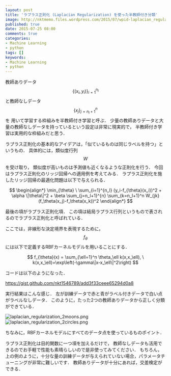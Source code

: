 ```yaml
---
layout: post
title: 'ラプラス正則化 (Laplacian Regularization) を使った半教師付き分類'
image: http://nktmemo.files.wordpress.com/2015/07/wpid-laplacian_regularization_2circles.png
published: true
date: 2015-07-25 08:00
comments: true
categories:
- Machine Learning
- python
tags: []
keywords:
- Machine Learning
- python
---
```

教師ありデータ$$ \{(x_i,y_i)\}_{i=1}^{n_l}$$と教師なしデータ$$ \{x_j\}_{j=n_l+1}^{n}$$を 用いて学習する枠組みを半教師付き学習と呼ぶ． 少量の教師ありデータと大量の教師なしデータを持っているという設定は非常に現実的で， 半教師付き学習は実用的な枠組みだと思う．

ラプラス正則化の基本的なアイデアは，「似ているものは同じラベルを持つ」というもの． 具体的には，類似度行列$$ W$$を受け取り， 類似度が高いものは予測値も近くなるような正則化を行う． 今回はラプラス正則化のリッジ回帰への適用例を考えてみる． ラプラス正則化を施したリッジ回帰の最適化問題は以下で与えられる．

$$
\begin{align*}
\min_{\theta} \ \sum_{i=1}^{n_l} (y_i-f_{\theta}(x_i))^2 + \alpha \|\theta\|^2 + \beta \sum_{j=n_l+1}^{n} \sum_{k=n_l+1}^n W_{jk} (f_\theta(x_j)-f_\theta(x_k))^2
\end{align*}
$$

最後の項がラプラス正則化項． この項は結局ラプラス行列というもので表されるのでラプラス正則化と呼ばれている．

ここでは，非線形な決定境界を表現するために，$$ f_\theta$$には以下で定義するRBFカーネルモデルを用いることにする．
<p style="text-align:center;">$$ f_{\theta}(x) = \sum_{\ell=1}^n \theta_\ell k(x,x_\ell), \ k(x,x_\ell)=\exp\left(-\gamma\|x-x_\ell\|^2\right) $$</p>
コードは以下のようになった．

https://gist.github.com/nkt1546789/add3f33ceee65294d0a8

実行結果はこんな感じ． 左が訓練データで赤と青がラベル付きデータで白い点がラベルなしデータ． このように，たった2つの教師ありデータから正しく分類ができている．
<div class="figure">

<img src="http://nktmemo.files.wordpress.com/2015/07/wpid-laplacian_regularization_2moons.png" alt="laplacian_regularization_2moons.png" />

</div>
<div class="figure">

<img src="http://nktmemo.files.wordpress.com/2015/07/wpid-laplacian_regularization_2circles.png" alt="laplacian_regularization_2circles.png" />

</div>

ちなみに，RBFカーネルモデルにすべてのデータ点を使っているものポイント．

ラプラス正則化は目的関数に一つ項を加えるだけで， 教師なしデータも活用できるのでお手軽で性能も素晴らしいので是非使ってみてください．
もちろん，上の例のように，十分な量の訓練データが与えられていない場合，パラメータチューニングが非常に難しいです．
教師ありデータが十分にあれば，交差検定ができる．
